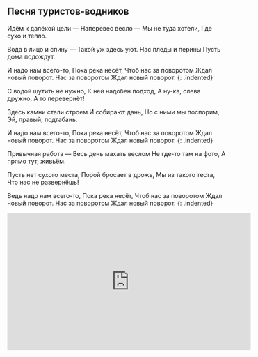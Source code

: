 ﻿---
layout: lyrics
---

## Песня туристов-водников

Идё<span class="Am"></span>м к далёкой цели —
На<span class="C"></span>перевес весло —
Мы<span class="F"></span> не туда хоте<span class="C"></span>ли,
Где су<span class="Dm"></span>хо и тепло<span class="E"></span>.

Вода<span class="Am"></span> в лицо и спину —
Та<span class="C"></span>кой уж здесь уют.
На<span class="F"></span>с пледы и пе<span class="C"></span>рины
Пусть дома<span class="E"></span> подожду<span class="Am"></span>т.

И на<span class="Dm"></span>до нам всего<span class="G"></span>-то,
Пока<span class="C"></span> река несё<span class="Am"></span>т,
Чтоб на<span class="B-flat"></span>с за поворо<span class="F"></span>том
Жда<span class="E"></span>л новый поворо<span class="Am"></span>т.
На<span class="Dm"></span>с за поворо<span class="Am"></span>том
Жда<span class="E"></span>л новый поворо<span class="Am"></span>т.
{: .indented}

С водой шутить не нужно,
К ней надобен подход,
А ну-ка, слева дружно,
А то перевернёт!

Здесь камни стали строем
И собирают дань,
Но с ними мы поспорим,
Эй, правый, подтабань.

И надо нам всего-то,
Пока река несёт,
Чтоб нас за поворотом
Ждал новый поворот.
Нас за поворотом
Ждал новый поворот.
{: .indented}

Привычная работа —
Весь день махать веслом
Не где-то там на фото,
А прямо тут, живьём.

Пусть нет сухого места,
Порой бросает в дрожь,
Мы из такого теста,
Что нас не развернёшь!

Ведь надо нам всего-то,
Пока река несёт,
Чтоб нас за поворотом
Ждал новый поворот.
Нас за поворотом
Ждал новый поворот.
{: .indented}

<iframe width="560" height="315" src="https://www.youtube.com/embed/-GQxMSBZtw4" frameborder="0" allow="accelerometer; autoplay; encrypted-media; gyroscope; picture-in-picture" allowfullscreen></iframe>
